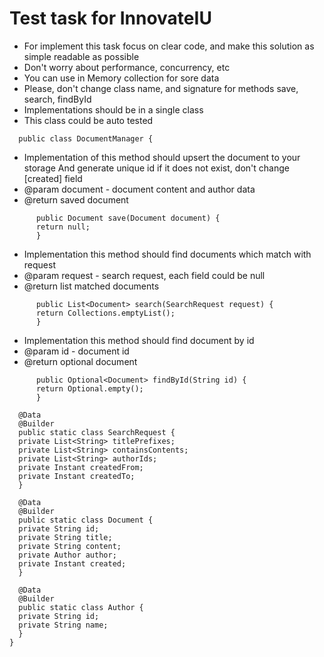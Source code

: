 # Test task for InnovateIU


* For implement this task focus on clear code, and make this solution as simple readable as possible
* Don't worry about performance, concurrency, etc
* You can use in Memory collection for sore data
* Please, don't change class name, and signature for methods save, search, findById
* Implementations should be in a single class
* This class could be auto tested

````
  public class DocumentManager {
````
  
* Implementation of this method should upsert the document to your storage
 And generate unique id if it does not exist, don't change [created] field
* @param document - document content and author data
* @return saved document
      
````
      public Document save(Document document) {
      return null;
      }
````

* Implementation this method should find documents which match with request
* @param request - search request, each field could be null
* @return list matched documents
````
      public List<Document> search(SearchRequest request) {
      return Collections.emptyList();
      }
````

* Implementation this method should find document by id
* @param id - document id
* @return optional document
````
      public Optional<Document> findById(String id) {
      return Optional.empty();
      }
````
````
  @Data
  @Builder
  public static class SearchRequest {
  private List<String> titlePrefixes;
  private List<String> containsContents;
  private List<String> authorIds;
  private Instant createdFrom;
  private Instant createdTo;
  }

  @Data
  @Builder
  public static class Document {
  private String id;
  private String title;
  private String content;
  private Author author;
  private Instant created;
  }

  @Data
  @Builder
  public static class Author {
  private String id;
  private String name;
  }
}
````